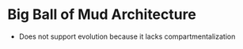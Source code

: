 # Big Ball of Mud Architecture 

- Does not support evolution because it lacks compartmentalization

